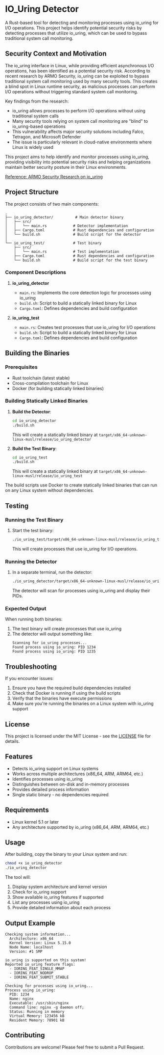 # IO_Uring Detector

A Rust-based tool for detecting and monitoring processes using io_uring for I/O operations. This project helps identify potential security risks by detecting processes that utilize io_uring, which can be used to bypass traditional system call monitoring.

## Security Context and Motivation

The io_uring interface in Linux, while providing efficient asynchronous I/O operations, has been identified as a potential security risk. According to recent research by ARMO Security, io_uring can be exploited to bypass traditional system call monitoring used by many security tools. This creates a blind spot in Linux runtime security, as malicious processes can perform I/O operations without triggering standard system call monitoring.

Key findings from the research:
- io_uring allows processes to perform I/O operations without using traditional system calls
- Many security tools relying on system call monitoring are "blind" to io_uring-based operations
- This vulnerability affects major security solutions including Falco, Tetragon, and Microsoft Defender
- The issue is particularly relevant in cloud-native environments where Linux is widely used

This project aims to help identify and monitor processes using io_uring, providing visibility into potential security risks and helping organizations maintain better security posture in their Linux environments.

[Reference: ARMO Security Research on io_uring](https://www.armosec.io/blog/io_uring-rootkit-bypasses-linux-security/)

## Project Structure

The project consists of two main components:

```
.
├── io_uring_detector/          # Main detector binary
│   ├── src/
│   │   └── main.rs            # Detector implementation
│   ├── Cargo.toml             # Rust dependencies and configuration
│   └── build.sh               # Build script for the detector
│
└── io_uring_test/             # Test binary
    ├── src/
    │   └── main.rs            # Test implementation
    ├── Cargo.toml             # Rust dependencies and configuration
    └── build.sh               # Build script for the test binary
```

### Component Descriptions

1. **io_uring_detector**
   - `main.rs`: Implements the core detection logic for processes using io_uring
   - `build.sh`: Script to build a statically linked binary for Linux
   - `Cargo.toml`: Defines dependencies and build configuration

2. **io_uring_test**
   - `main.rs`: Creates test processes that use io_uring for I/O operations
   - `build.sh`: Script to build a statically linked binary for Linux
   - `Cargo.toml`: Defines dependencies and build configuration

## Building the Binaries

### Prerequisites

- Rust toolchain (latest stable)
- Cross-compilation toolchain for Linux
- Docker (for building statically linked binaries)

### Building Statically Linked Binaries

1. **Build the Detector**:
   ```bash
   cd io_uring_detector
   ./build.sh
   ```
   This will create a statically linked binary at `target/x86_64-unknown-linux-musl/release/io_uring_detector`

2. **Build the Test Binary**:
   ```bash
   cd io_uring_test
   ./build.sh
   ```
   This will create a statically linked binary at `target/x86_64-unknown-linux-musl/release/io_uring_test`

The build scripts use Docker to create statically linked binaries that can run on any Linux system without dependencies.

## Testing

### Running the Test Binary

1. Start the test binary:
   ```bash
   ./io_uring_test/target/x86_64-unknown-linux-musl/release/io_uring_test
   ```
   This will create processes that use io_uring for I/O operations.

### Running the Detector

1. In a separate terminal, run the detector:
   ```bash
   ./io_uring_detector/target/x86_64-unknown-linux-musl/release/io_uring_detector
   ```
   The detector will scan for processes using io_uring and display their PIDs.

### Expected Output

When running both binaries:

1. The test binary will create processes that use io_uring
2. The detector will output something like:
   ```
   Scanning for io_uring processes...
   Found process using io_uring: PID 1234
   Found process using io_uring: PID 1235
   ```

## Troubleshooting

If you encounter issues:

1. Ensure you have the required build dependencies installed
2. Check that Docker is running if using the build scripts
3. Verify that the binaries have execute permissions
4. Make sure you're running the binaries on a Linux system with io_uring support

## License

This project is licensed under the MIT License - see the [LICENSE](LICENSE) file for details.

## Features

- Detects io_uring support on Linux systems
- Works across multiple architectures (x86_64, ARM, ARM64, etc.)
- Identifies processes using io_uring
- Distinguishes between on-disk and in-memory processes
- Provides detailed process information
- Single static binary - no dependencies required

## Requirements

- Linux kernel 5.1 or later
- Any architecture supported by io_uring (x86_64, ARM, ARM64, etc.)

## Usage

After building, copy the binary to your Linux system and run:

```bash
chmod +x io_uring_detector
./io_uring_detector
```

The tool will:
1. Display system architecture and kernel version
2. Check for io_uring support
3. Show available io_uring features if supported
4. List any processes using io_uring
5. Provide detailed information about each process

## Output Example

```
Checking system information...
  Architecture: x86_64
  Kernel Version: Linux 5.15.0
  Node Name: localhost
  Version: #1 SMP

io_uring is supported on this system!
Reported io_uring feature flags:
  - IORING_FEAT_SINGLE_MMAP
  - IORING_FEAT_NODROP
  - IORING_FEAT_SUBMIT_STABLE

Checking for processes using io_uring...
Process using io_uring:
  PID: 1234
  Name: nginx
  Executable: /usr/sbin/nginx
  Command line: nginx -g daemon off;
  Status: Running in memory
  Virtual Memory: 123456 kB
  Resident Memory: 78901 kB
```

## Contributing

Contributions are welcome! Please feel free to submit a Pull Request. 